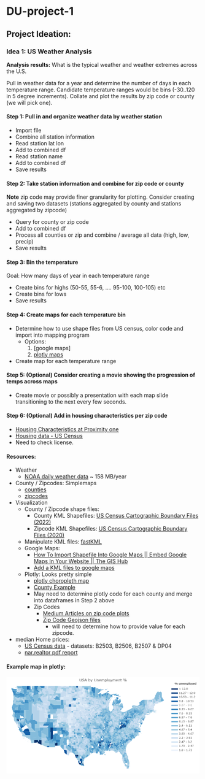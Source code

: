 # DU-project-1

## Project Ideation:

### Idea 1:  US Weather Analysis

**Analysis results:**  What is the typical weather and weather extremes across the U.S.  

Pull in weather data for a year and determine the number of days in each temperature range.  Candidate temperature ranges would be bins (-30..120 in 5 degree increments).  Collate and plot the results by zip code or county (we will pick one).

#### Step 1: Pull in and organize weather data by weather station

- Import file
- Combine all station information
- Read station lat lon
- Add to combined df
- Read station name
- Add to combined df
- Save results

#### Step 2: Take station information and combine for zip code or county

**Note** zip code may provide finer granularity for plotting.  Consider creating and saving two datasets (stations aggregated by county and stations aggregated by zipcode)

- Query for county or zip code 
- Add to combined df
- Process all counties or zip and combine / average all data (high, low, precip)
- Save results


#### Step 3: Bin the temperature

Goal: How many days of year in each temperature range

- Create bins for highs (50-55, 55-6, …. 95-100, 100-105) etc
- Create bins for lows
- Save results

#### Step 4: Create maps for each temperature bin

- Determine how to use shape files from US census, color code and import into mapping program
    - Options:  
        1. [google maps]
        2. [plotly maps](https://plotly.com/python/county-choropleth/#the-entire-usa)
- Create map for each temperature range 

#### Step 5: (Optional) Consider creating a movie showing the progression of temps across maps

- Create movie or possibly a presentation with each map slide transitioning to the next every few seconds.

#### Step 6: (Optional) Add in housing characteristics per zip code

- [Housing Characteristics at Proximity one](https://proximityone.com/zip18dp4.htm)
- [Housing data - US Census](https://www.census.gov/library/video/2023/adrm/downloading-exporting-and-sharing-2020-census-demographic-and-housing-characteristics-data.html)
- Need to check license.

#### Resources:

- Weather
    - [NOAA daily weather data](https://www1.ncdc.noaa.gov/pub/data/ghcn/daily/by_year/) ~ 158 MB/year
- County / Zipcodes: Simplemaps 
    - [counties](https://simplemaps.com/data/us-counties)
    - [zipcodes](https://simplemaps.com/data/us-zips)
- Visualization
    - County / Zipcode shape files: 
        - County KML Shapefiles: [US Census Cartographic Boundary Files (2022)](https://www.census.gov/geographies/mapping-files/time-series/geo/cartographic-boundary.2022.html)
        - Zipcode KML Shapefiles: [US Census Cartographic Boundary Files (2020)](https://www.census.gov/geographies/mapping-files/time-series/geo/cartographic-boundary.2020.html)
    - Manipulate KML files: [fastKML](https://fastkml.readthedocs.io/en/latest/)
    - Google Maps:
        - [How To Import Shapefile Into Google Maps || Embed Google Maps In Your Website || The GIS Hub](https://www.youtube.com/watch?v=tfmVe2bY724)
        - [Add a KML files to google maps](https://support.google.com/maps/thread/237045555/how-to-add-a-polygon-shapefile?hl=en)
    - Plotly: Looks pretty simple
        - [plotly choropleth map](https://plotly.com/python/choropleth-maps/)
        - [County Example](https://plotly.com/python/county-choropleth/#simple-example)
        -   May need to determine plotly code for each county and merge into dataframes in Step 2 above
        - Zip Codes
            - [Medium Articles on zip code plots](https://medium.com/@mm.fuenteslopez/using-plotly-express-to-make-zip-code-level-choropleth-maps-a8ac8212b7ed)
            - [Zip Code Geojson files](https://github.com/OpenDataDE/State-zip-code-GeoJSON)
                - will need to determine how to provide value for each zipcode.
- median Home prices:
    - [US Census data](https://data.census.gov/table/ACSDT5Y2022.B25077?t=Financial%20Characteristics:Housing%20Value%20and%20Purchase%20Price&g=010XX00US$8600000&y=2022) - datasets: B2503, B2506, B2507 & DP04
    - [nar.realtor pdf report](https://www.nar.realtor/research-and-statistics/housing-statistics/county-median-home-prices-and-monthly-mortgage-payment)
#### Example map in plotly:

![population density](imgs/US-counties-plotly-example.png)
